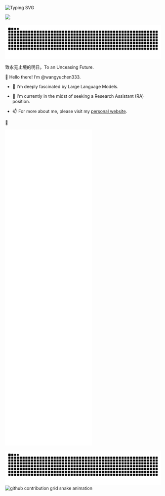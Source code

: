 ![Typing SVG](https://readme-typing-svg.demolab.com/?lines=Yuchen+Wang;03+03+2003)

![](https://komarev.com/ghpvc/?username=wangyuchen333)

<picture>
  <source
    media="(prefers-color-scheme: dark)"
    srcset="https://raw.githubusercontent.com/zwhe99/zwhe99/output/github-contribution-grid-snake-dark.svg"
  />
  <source
    media="(prefers-color-scheme: light)"
    srcset="https://raw.githubusercontent.com/zwhe99/zwhe99/output/github-contribution-grid-snake.svg"
  />
  <img
    alt="github contribution grid snake animation"
    src="https://raw.githubusercontent.com/zwhe99/zwhe99/output/github-contribution-grid-snake.svg"
  />
</picture>

致永无止境的明日。To an Unceasing Future.

👋 Hello there! I’m @wangyuchen333.

- 👀 I'm deeply fascinated by Large Language Models.

- 🌱 I'm currently in the midst of seeking a Research Assistant (RA) position.

- 📫 For more about me, please visit my [personal website](https://wangyuchen333.github.io/).

🌟


![Metrics](/github-metrics.svg)

<picture>
  <source
    media="(prefers-color-scheme: dark)"
    srcset="https://raw.githubusercontent.com/zwhe99/zwhe99/output/github-contribution-grid-snake-dark.svg"
  />
  <source
    media="(prefers-color-scheme: light)"
    srcset="https://raw.githubusercontent.com/zwhe99/zwhe99/output/github-contribution-grid-snake.svg"
  />
  <img
    alt="github contribution grid snake animation"
    src="https://raw.githubusercontent.com/zwhe99/zwhe99/output/github-contribution-grid-snake.svg"
  />
</picture>

<picture>
  <source
    media="(prefers-color-scheme: dark)" 
    srcset="https://raw.githubusercontent.com/wangyuchen333/wangyuchen333/output/github-contribution-grid-snake-dark.svg"
    />
  <source 
    media="(prefers-color-scheme: light)" 
    srcset="https://raw.githubusercontent.com/wangyuchen333/wangyuchen333/output/github-contribution-grid-snake.svg"
    />
  <img 
    alt="github contribution grid snake animation" 
    src="https://raw.githubusercontent.com/wangyuchen333/wangyuchen333/output/github-contribution-grid-snake.svg"
    />
</picture>
